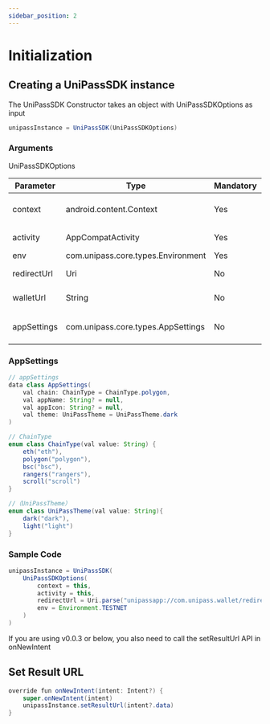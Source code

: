 ```yaml
---
sidebar_position: 2
---
```


# Initialization

## Creating a UniPassSDK instance

The UniPassSDK Constructor takes an object with UniPassSDKOptions as input

```java
unipassInstance = UniPassSDK(UniPassSDKOptions)
```

### Arguments

UniPassSDKOptions

| Parameter   | Type                               | Mandatory | Description                                                              |
| ----------- | ---------------------------------- | -------- | ------------------------------------------------------------------------- |
| context     | android.content.Context            | Yes      | Android context to launch UniPass Wallet, usually is the current activity |
| activity    | AppCompatActivity                  | Yes      | Android activity to use UniPassSDK                                        |
| env         | com.unipass.core.types.Environment | Yes      | SDK Environment                                                           |
| redirectUrl | Uri                                | No       | URL that UniPassSDK will redirect API responses                           |
| walletUrl   | String                             | No       | UniPass Wallet Url，Default is https://testnet.wallet.unipass.id          |
| appSettings | com.unipass.core.types.AppSettings | No       | configuration optional object to use custom app settings. Refer [AppSettings](#appsettings) for more info  |

### AppSettings

```java
// appSettings
data class AppSettings(
    val chain: ChainType = ChainType.polygon,
    val appName: String? = null,
    val appIcon: String? = null,
    val theme: UniPassTheme = UniPassTheme.dark
)

// ChainType
enum class ChainType(val value: String) {
    eth("eth"),
    polygon("polygon"),
    bsc("bsc"),
    rangers("rangers"),
    scroll("scroll")
}

//（UniPassTheme）
enum class UniPassTheme(val value: String){
    dark("dark"),
    light("light")
}
```

### Sample Code

```java
unipassInstance = UniPassSDK(
    UniPassSDKOptions(
        context = this,
        activity = this,
        redirectUrl = Uri.parse("unipassapp://com.unipass.wallet/redirect"),
        env = Environment.TESTNET
    )
)
```

If you are using v0.0.3 or below, you also need to call the setResultUrl API in onNewIntent

## Set Result URL

```java
override fun onNewIntent(intent: Intent?) {
    super.onNewIntent(intent)
    unipassInstance.setResultUrl(intent?.data)
}
```
